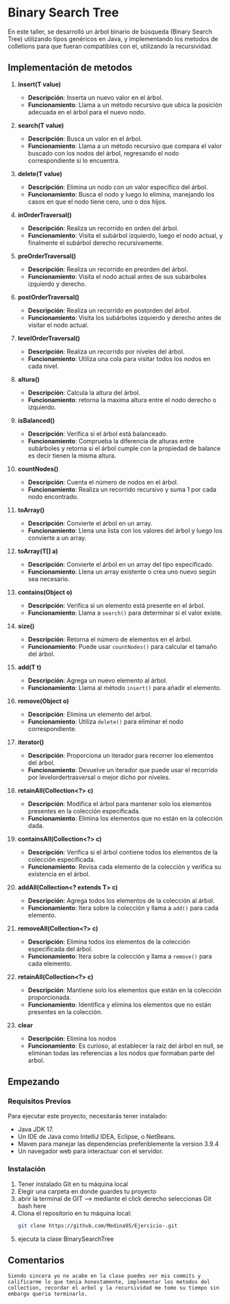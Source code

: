 # Binary Search Tree

En este taller, se desarrolló un árbol binario de búsqueda (Binary Search Tree) utilizando tipos genéricos en Java, y implementando los metodos de colletions para que fueran compatibles con el, utilizando la recursividad. 

## Implementación de metodos

1. **insert(T value)**
    - **Descripción**: Inserta un nuevo valor en el árbol.
    - **Funcionamiento**: Llama a un método recursivo que ubica la posición adecuada en el árbol para el nuevo nodo.

2. **search(T value)**
    - **Descripción**: Busca un valor en el árbol.
    - **Funcionamiento**: Llama a un método recursivo que compara el valor buscado con los nodos del árbol, regresando el nodo correspondiente si lo encuentra.

3. **delete(T value)**
    - **Descripción**: Elimina un nodo con un valor específico del árbol.
    - **Funcionamiento**: Busca el nodo y luego lo elimina, manejando los casos en que el nodo tiene cero, uno o dos hijos.

4. **inOrderTraversal()**
    - **Descripción**: Realiza un recorrido en orden del árbol.
    - **Funcionamiento**: Visita el subárbol izquierdo, luego el nodo actual, y finalmente el subárbol derecho recursivamente.

5. **preOrderTraversal()**
    - **Descripción**: Realiza un recorrido en preorden del árbol.
    - **Funcionamiento**: Visita el nodo actual antes de sus subárboles izquierdo y derecho.

6. **postOrderTraversal()**
    - **Descripción**: Realiza un recorrido en postorden del árbol.
    - **Funcionamiento**: Visita los subárboles izquierdo y derecho antes de visitar el nodo actual.

7. **levelOrderTraversal()**
    - **Descripción**: Realiza un recorrido por niveles del árbol.
    - **Funcionamiento**: Utiliza una cola para visitar todos los nodos en cada nivel.

8. **altura()**
    - **Descripción**: Calcula la altura del árbol.
    - **Funcionamiento**: retorna la maxima altura entre el nodo derecho o izquierdo.

9. **isBalanced()**
    - **Descripción**: Verifica si el árbol está balanceado.
    - **Funcionamiento**: Comprueba la diferencia de alturas entre subárboles y retorna si el árbol cumple con la propiedad de balance es decir tienen la misma altura.

10. **countNodes()**
    - **Descripción**: Cuenta el número de nodos en el árbol.
    - **Funcionamiento**: Realiza un recorrido recursivo y suma 1 por cada nodo encontrado.

11. **toArray()**
    - **Descripción**: Convierte el árbol en un array.
    - **Funcionamiento**: Llena una lista con los valores del árbol y luego los convierte a un array.

12. **toArray(T[] a)**
    - **Descripción**: Convierte el árbol en un array del tipo especificado.
    - **Funcionamiento**: Llena un array existente o crea uno nuevo según sea necesario.

13. **contains(Object o)**
    - **Descripción**: Verifica si un elemento está presente en el árbol.
    - **Funcionamiento**: Llama a `search()` para determinar si el valor existe.

14. **size()**
    - **Descripción**: Retorna el número de elementos en el árbol.
    - **Funcionamiento**: Puede usar `countNodes()` para calcular el tamaño del árbol.

15. **add(T t)**
    - **Descripción**: Agrega un nuevo elemento al árbol.
    - **Funcionamiento**: Llama al método `insert()` para añadir el elemento.

16. **remove(Object o)**
    - **Descripción**: Elimina un elemento del árbol.
    - **Funcionamiento**: Utiliza `delete()` para eliminar el nodo correspondiente.

17. **iterator()**
    - **Descripción**: Proporciona un iterador para recorrer los elementos del árbol.
    - **Funcionamiento**: Devuelve un iterador que puede usar el recorrido por levelordertrasversal o mejor dicho por niveles. 

18. **retainAll(Collection<?> c)**
    - **Descripción**: Modifica el árbol para mantener solo los elementos presentes en la colección especificada.
    - **Funcionamiento**: Elimina los elementos que no están en la colección dada.

19. **containsAll(Collection<?> c)**
    - **Descripción**: Verifica si el árbol contiene todos los elementos de la colección especificada.
    - **Funcionamiento**: Revisa cada elemento de la colección y verifica su existencia en el árbol.

20. **addAll(Collection<? extends T> c)**
    - **Descripción**: Agrega todos los elementos de la colección al árbol.
    - **Funcionamiento**: Itera sobre la colección y llama a `add()` para cada elemento.

21. **removeAll(Collection<?> c)**
    - **Descripción**: Elimina todos los elementos de la colección especificada del árbol.
    - **Funcionamiento**: Itera sobre la colección y llama a `remove()` para cada elemento.

22. **retainAll(Collection<?> c)**
    - **Descripción**: Mantiene solo los elementos que están en la colección proporcionada.
    - **Funcionamiento**: Identifica y elimina los elementos que no están presentes en la colección.

23. **clear**
    - **Descripción**: Elimina los nodos 
    - **Funcionamiento**: Es curioso, al establecer la raíz del árbol en null, se eliminan todas las referencias a los nodos que formaban parte del arbol. 

## Empezando

### Requisitos Previos
Para ejecutar este proyecto, necesitarás tener instalado:

- Java JDK 17.
- Un IDE de Java como IntelliJ IDEA, Eclipse, o NetBeans.
- Maven para manejar las dependencias preferiblemente la version 3.9.4
- Un navegador web para interactuar con el servidor.

### Instalación

1. Tener instalado Git en tu máquina local
2. Elegir una carpeta en donde guardes tu proyecto
3. abrir la terminal de GIT --> mediante el click derecho seleccionas Git bash here
4. Clona el repositorio en tu máquina local:
   ```bash
   git clone https://github.com/Medina95/Ejercicio-.git
   ```
5. ejecuta la clase BinarySearchTree

## Comentarios
    Siendo sincera yo no acabe en la clase puedes ver mis commits y calificarme lo que tenia honestamente, implementar los metodos del collection, recordar el arbol y la recursividad me tomo su tiempo sin embargo queria terminarlo.  




